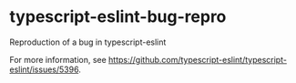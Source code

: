 # typescript-eslint-bug-repro
Reproduction of a bug in typescript-eslint

For more information, see https://github.com/typescript-eslint/typescript-eslint/issues/5396.
